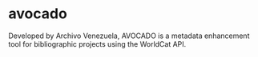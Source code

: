 # avocado
Developed by Archivo Venezuela, AVOCADO is a metadata enhancement tool for bibliographic projects using the WorldCat API.
